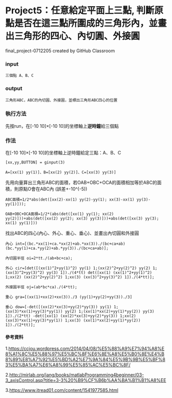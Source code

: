 # Project5：任意給定平面上三點, 判斷原點是否在這三點所圍成的三角形內，並畫出三角形的四心、內切圓、外接圓
final_project-0712205 created by GitHub Classroom

### input

    三個點 A、B、C

### output

    三角形ABC，ABC的內切圓、外接圓，並標出三角形ABC四心的位置
    
### 執行方法

先按run，在[-10 10]×[-10 10]的坐標軸上**逆時鐘**給三個點

### 作法

在[-10 10]×[-10 10]的坐標軸上逆時鐘給定三點：A、B、C
     
    [xx,yy,BUTTON] = ginput(3)
    
    A=[xx(1) yy(1)]、B=[xx(2) yy(2)]、C=[xx(3) yy(3)]

先用向量算出三角形ABC的面積，若OAB+OBC+OCA的面積相加等於ABC的面積，則原點O會在ABC內 (誤差+-10^(-5))

    ABC面積=1/2*abs(det([xx(2)-xx(1) yy(2)-yy(1); xx(3)-xx(1) yy(3)-yy(1)]));
    
    OAB+OBC+OCA面積=1/2*(abs(det([xx(1) yy(1); xx(2) yy(2)]))+abs(det([xx(2) yy(2); xx(3) yy(3)]))+abs(det([xx(3) yy(3); xx(1) yy(1)]))

找出ABC的四心(內心、外心、重心、垂心)、並畫出內切圓和外接圓

    內心 int=[(bc.*xx(1)+ca.*xx(2)+ab.*xx(3))./(bc+ca+ab) (bc.*yy(1)+ca.*yy(2)+ab.*yy(3))./(bc+ca+ab)];
    
    內切圓半徑 oi=2*tt./(ab+bc+ca);
    
    外心 cir=[det([(xx(1)^2+yy(1)^2) yy(1) 1;(xx(2)^2+yy(2)^2) yy(2) 1;(xx(3)^2+yy(3)^2) yy(3) 1])./(4*tt) det([xx(1) (xx(1)^2+yy(1)^2) 1;xx(2) (xx(2)^2+yy(2)^2) 1;xx(3) (xx(3)^2+yy(3)^2) 1])./(4*tt)];
    
    外接圓半徑 oj=(ab*bc*ca)./(4*tt);
    
    重心 gra=[(xx(1)+xx(2)+xx(3))./3 (yy(1)+yy(2)+yy(3))./3]
    
    垂心 dow=[-det([(xx(2)*xx(3)+yy(2)*yy(3)) yy(1) 1;(xx(3)*xx(1)+yy(3)*yy(1)) yy(2) 1;(xx(1)*xx(2)+yy(1)*yy(2)) yy(3) 1])./(2*tt) -det([xx(1) (xx(2)*xx(3)+yy(2)*yy(3)) 1;xx(2) (xx(3)*xx(1)+yy(3)*yy(1)) 1;xx(3) (xx(1)*xx(2)+yy(1)*yy(2)) 1])./(2*tt)];

#### 參考資料

1.https://ccjou.wordpress.com/2014/04/08/%E5%88%A9%E7%94%A8%E8%A1%8C%E5%88%97%E5%BC%8F%E6%8E%A8%E5%B0%8E%E4%B8%89%E8%A7%92%E5%BD%A2%E7%9A%84%E5%9B%9B%E5%BF%83%E5%BA%A7%E6%A8%99%E5%85%AC%E5%BC%8F/

2.http://mirlab.org/jang/books/matlabProgramming4beginner/03-3_axisControl.asp?title=3-3%20%B9%CF%B6b%AA%BA%B1%B1%A8%EE

3.https://www.itread01.com/content/1541977585.html

